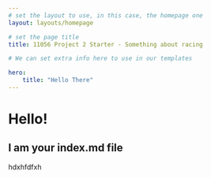 ```yaml
---
# set the layout to use, in this case, the homepage one
layout: layouts/homepage

# set the page title
title: 11056 Project 2 Starter - Something about racing

# We can set extra info here to use in our templates

hero:
    title: "Hello There"
---
```



# Hello!

## I am your index.md file

hdxhfdfxh